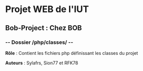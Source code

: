 # Projet WEB de l'IUT
## Bob-Project : Chez BOB
### -- Dossier /php/classes/ --

**Rôle** : Contient les fichiers php définissant les classes du projet

**Auteurs** :
Sylafrs, Sion77 et RFK78
